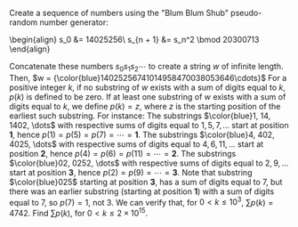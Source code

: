 Create a sequence of numbers using the "Blum Blum Shub" pseudo-random number generator:

\begin{align}
s_0 &= 14025256\\
s_{n + 1} &= s_n^2 \bmod 20300713
\end{align}

Concatenate these numbers $s_0s_1s_2\cdots$ to create a string $w$ of infinite length.
Then, $w = {\color{blue}14025256741014958470038053646\cdots}$
For a positive integer $k$, if no substring of $w$ exists with a sum of digits equal to $k$, $p(k)$ is defined to be zero. If at least one substring of $w$ exists with a sum of digits equal to $k$, we define $p(k) = z$, where $z$ is the starting position of the earliest such substring.
For instance:
The substrings $\color{blue}1, 14, 1402, \dots$
with respective sums of digits equal to $1, 5, 7, \dots$
start at position $\mathbf 1$, hence $p(1) = p(5) = p(7) = \cdots = \mathbf 1$.
The substrings $\color{blue}4, 402, 4025, \dots$
with respective sums of digits equal to $4, 6, 11, \dots$
start at position $\mathbf 2$, hence $p(4) = p(6) = p(11) = \cdots = \mathbf 2$.
The substrings $\color{blue}02, 0252, \dots$
with respective sums of digits equal to $2, 9, \dots$
start at position $\mathbf 3$, hence $p(2) = p(9) = \cdots = \mathbf 3$.
Note that substring $\color{blue}025$ starting at position $\mathbf 3$, has a sum of digits equal to $7$, but there was an earlier substring (starting at position $\mathbf 1$) with a sum of digits equal to $7$, so $p(7) = 1$, not $3$.
We can verify that, for $0 \lt k \le 10^3$, $\sum p(k) = 4742$.
Find $\sum p(k)$, for $0 \lt k \le 2 \times 10^{15}$.
